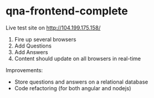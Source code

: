 # qna-frontend-complete

Live test site on http://104.199.175.158/

1. Fire up several browsers
2. Add Questions
3. Add Answers
4. Content should update on all browsers in real-time

Improvements:
- Store questions and answers on a relational database
- Code refactoring (for both angular and nodejs)
